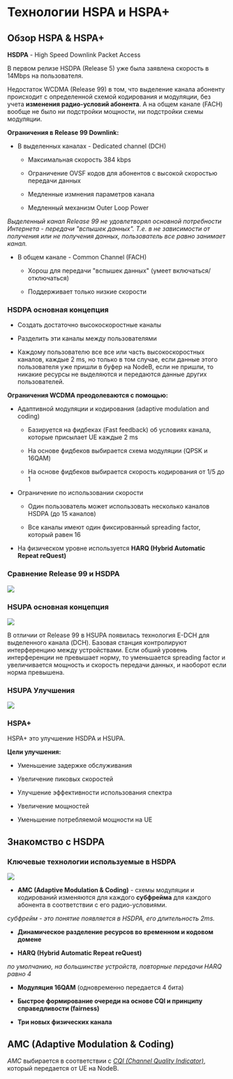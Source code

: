 # Технологии HSPA и HSPA+

## Обзор HSPA & HSPA+

**HSDPA** - High Speed Downlink Packet Access

В первом релизе HSDPA (Release 5) уже была заявлена скорость в 14Mbps на пользователя. 

Недостаток WCDMA (Release 99) в том, что выделение канала абоненту происходит с определенной схемой кодирования и модуляции, без учета **изменения радио-условий абонента**. А на общем канале (FACH) вообще не было ни подстройки мощности, ни подстройки схемы модуляции.

**Ограничения в Release 99 Downlink:**

- В выделенных каналах - Dedicated channel (DCH)

	- Максимальная скорость 384 kbps

	- Ограничение OVSF кодов для абонентов с высокой скоростью передачи данных

	- Медленные измнения параметров канала

	- Медленный механизм Outer Loop Power

*Выделенный канал Release 99 не удовлетворял основной потребности Интернета - передачи "вспышек данных". Т.е. в не зависимости от получения или не получения данных, пользователь все равно занимает канал.*

- В общем канале - Common Channel (FACH)

	- Хорош для передачи "вспышек данных" (умеет включаться/отключаться)

	- Поддерживает только низкие скорости

### HSDPA основная концепция

- Создать достаточно высокоскоростные каналы

- Разделить эти каналы между пользователями 

- Каждому пользователю все все или часть высокоскоростных каналов, каждые 2 ms, но только в том случае, если данные этого пользователя уже пришли в буфер на NodeB, если не пришли, то никакие ресурсы не выделяются и передаются данные других пользователей. 

**Ограничения WCDMA преодолеваются с помощью:**

- Адаптивной модуляции и кодирования (adaptive modulation and coding)

  - Базируется на фидбеках (Fast feedback) об условиях канала, которые присылает UE каждые 2 ms

  - На основе фидбеков выбирается схема модуляции (QPSK и 16QAM)

  - На основе фидбеков выбирается скорость кодирования от 1/5 до 1

- Ограничение по использовании скорости

  - Один пользователь может использовать несколько каналов HSDPA (до 15 каналов)

  - Все каналы имеют один фиксированный spreading factor, который равен 16

- На физическом уровне используется **HARQ (Hybrid Automatic Repeat reQuest)**

### Сравнение Release 99 и HSDPA

![](img/3_-_HSPA_Technologies/R99_and_HSDPA_comparison.png)

### HSUPA основная концепция

![](img/3_-_HSPA_Technologies/HSUPA_basics.png)

В отличии от Release 99 в HSUPA появилась технология E-DCH для выделенного канала (DCH). Базовая станция контролируют интерференцию между устройствами. Если обший уровень интерференции не превышает норму, то уменьшается spreading factor и увеличивается мощность и скорость передачи данных, и наоборот если норма превышена. 

### HSUPA Улучшения

![](img/3_-_HSPA_Technologies/HSUPA_Improved_characters.png)

### HSPA+

HSPA+ это улучшение HSDPA и HSUPA.

**Цели улучшения:**

- Уменьшение задержке обслуживания

- Увеличение пиковых скоростей

- Улучшение эффективности использования спектра

- Увеличение мощностей

- Уменьшение потребляемой мощности на UE

## Знакомство с HSDPA

### Ключевые технологии используемые в HSDPA

![](img/3_-_HSPA_Technologies/HSDPA_Key_Techniques.png)

- **AMC (Adaptive Modulation & Coding)** - схемы модуляции и кодирований изменяются для каждого **субфрейма** для каждого абонента в соответствии с его радио-условиями.

*субфрейм - это понятие появляется в HSDPA, его длительность 2ms.* 

- **Динамическое разделение ресурсов во временном и кодовом домене**

- **HARQ (Hybrid Automatic Repeat reQuest)**

*по умолчанию, на большинстве устройств, повторные передачи HARQ равно 4*

- **Модуляция 16QAM** (одновременно передается 4 бита)

- **Быстрое формирование очереди на основе CQI и принципу справедливости (fairness)**

- **Три новых физических канала**

## AMC (Adaptive Modulation & Coding)

*AMC* выбирается в соответствии с [*CQI (Channel Quality Indicator)*](https://ytd2525.wordpress.com/2014/02/02/cqi-channel-quality-indicator/), который передается от UE на NodeB.

